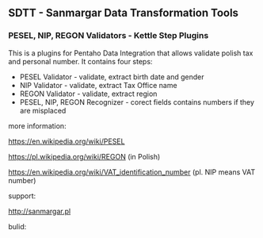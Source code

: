 ## SDTT  - Sanmargar Data Transformation Tools
### PESEL, NIP, REGON Validators - Kettle Step Plugins

This is a plugins for Pentaho Data Integration that allows validate polish tax and personal number. It contains four steps: 

* PESEL Validator - validate, extract birth date and gender
* NIP Validator - validate, extract Tax Office name
* REGON Validator - validate, extract region
* PESEL, NIP, REGON Recognizer - corect fields contains numbers if they are misplaced

more information:

https://en.wikipedia.org/wiki/PESEL

https://pl.wikipedia.org/wiki/REGON (in Polish)

https://en.wikipedia.org/wiki/VAT_identification_number (pl. NIP means VAT number)


support:

http://sanmargar.pl

bulid:
